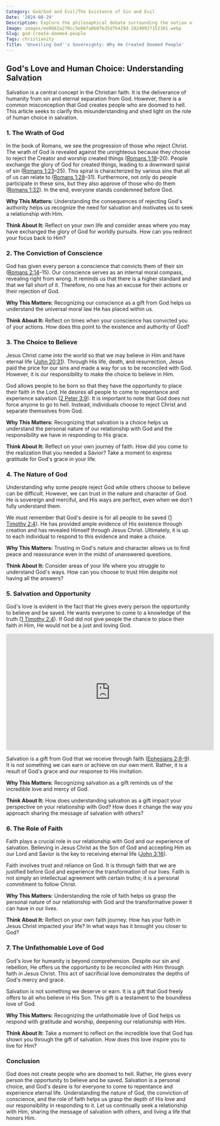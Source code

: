 ```yaml
---
Category: God/God and Evil/The Existence of Sin and Evil
Date: '2024-08-29'
Description: Explore the philosophical debate surrounding the notion of God creating doomed individuals. Delve into the concept of predestination and free will in this thought-provoking article.
Image: images/ee0882a270cc5e66fa8b07b35d7b429d-20240927152301.webp
Slug: god-create-doomed-people
Tags: christianity
Title: 'Unveiling God''s Sovereignty: Why He Created Doomed People'
---
```


## God's Love and Human Choice: Understanding Salvation

Salvation is a central concept in the Christian faith. It is the deliverance of humanity from sin and eternal separation from God. However, there is a common misconception that God creates people who are doomed to hell. This article seeks to clarify this misunderstanding and shed light on the role of human choice in salvation.

### 1. The Wrath of God

In the book of Romans, we see the progression of those who reject Christ. The wrath of God is revealed against the unrighteous because they choose to reject the Creator and worship created things ([Romans 1:18](https://www.bibleref.com/Romans/1/Romans-1-18.html)–20). People exchange the glory of God for created things, leading to a downward spiral of sin ([Romans 1:23](https://www.bibleref.com/Romans/1/Romans-1-23.html)–25). This spiral is characterized by various sins that all of us can relate to ([Romans 1:28](https://www.bibleref.com/Romans/1/Romans-1-28.html)–31). Furthermore, not only do people participate in these sins, but they also approve of those who do them ([Romans 1:32](https://www.bibleref.com/Romans/1/Romans-1-32.html)). In the end, everyone stands condemned before God.

**Why This Matters:** Understanding the consequences of rejecting God's authority helps us recognize the need for salvation and motivates us to seek a relationship with Him.

**Think About It:** Reflect on your own life and consider areas where you may have exchanged the glory of God for worldly pursuits. How can you redirect your focus back to Him?

### 2. The Conviction of Conscience

God has given every person a conscience that convicts them of their sin ([Romans 2:14](https://www.bibleref.com/Romans/2/Romans-2-14.html)–15). Our conscience serves as an internal moral compass, revealing right from wrong. It reminds us that there is a higher standard and that we fall short of it. Therefore, no one has an excuse for their actions or their rejection of God.

**Why This Matters:** Recognizing our conscience as a gift from God helps us understand the universal moral law He has placed within us.

**Think About It:** Reflect on times when your conscience has convicted you of your actions. How does this point to the existence and authority of God?

### 3. The Choice to Believe

Jesus Christ came into the world so that we may believe in Him and have eternal life ([John 20:31](https://www.bibleref.com/John/20/John-20-31.html)). Through His life, death, and resurrection, Jesus paid the price for our sins and made a way for us to be reconciled with God. However, it is our responsibility to make the choice to believe in Him.

God allows people to be born so that they have the opportunity to place their faith in the Lord. He desires all people to come to repentance and experience salvation ([2 Peter 3:9](https://www.bibleref.com/2-Peter/3/2-Peter-3-9.html)). It is important to note that God does not force anyone to go to hell. Instead, individuals choose to reject Christ and separate themselves from God.

**Why This Matters:** Recognizing that salvation is a choice helps us understand the personal nature of our relationship with God and the responsibility we have in responding to His grace.

**Think About It:** Reflect on your own journey of faith. How did you come to the realization that you needed a Savior? Take a moment to express gratitude for God's grace in your life.

### 4. The Nature of God

Understanding why some people reject God while others choose to believe can be difficult. However, we can trust in the nature and character of God. He is sovereign and merciful, and His ways are perfect, even when we don't fully understand them.

We must remember that God's desire is for all people to be saved ([1 Timothy 2:4](https://www.bibleref.com/1-Timothy/2/1-Timothy-2-4.html)). He has provided ample evidence of His existence through creation and has revealed Himself through Jesus Christ. Ultimately, it is up to each individual to respond to this evidence and make a choice.

**Why This Matters:** Trusting in God's nature and character allows us to find peace and reassurance even in the midst of unanswered questions.

**Think About It:** Consider areas of your life where you struggle to understand God's ways. How can you choose to trust Him despite not having all the answers?

### 5. Salvation and Opportunity

God's love is evident in the fact that He gives every person the opportunity to believe and be saved. He wants everyone to come to a knowledge of the truth ([1 Timothy 2:4](https://www.bibleref.com/1-Timothy/2/1-Timothy-2-4.html)). If God did not give people the chance to place their faith in Him, He would not be a just and loving God.


<iframe width="560" height="315" src="https://www.youtube.com/embed/gJJWAIHKKDo" frameborder="0" allow="autoplay; encrypted-media" allowfullscreen></iframe>


Salvation is a gift from God that we receive through faith ([Ephesians 2:8-9](https://www.bibleref.com/Ephesians/2/Ephesians-2-8.html)). It is not something we can earn or achieve on our own merit. Rather, it is a result of God's grace and our response to His invitation.

**Why This Matters:** Recognizing salvation as a gift reminds us of the incredible love and mercy of God.

**Think About It:** How does understanding salvation as a gift impact your perspective on your relationship with God? How does it change the way you approach sharing the message of salvation with others?

### 6. The Role of Faith

Faith plays a crucial role in our relationship with God and our experience of salvation. Believing in Jesus Christ as the Son of God and accepting Him as our Lord and Savior is the key to receiving eternal life ([John 3:16](https://www.bibleref.com/John/3/John-3-16.html)).

Faith involves trust and reliance on God. It is through faith that we are justified before God and experience the transformation of our lives. Faith is not simply an intellectual agreement with certain truths; it is a personal commitment to follow Christ.

**Why This Matters:** Understanding the role of faith helps us grasp the personal nature of our relationship with God and the transformative power it can have in our lives.

**Think About It:** Reflect on your own faith journey. How has your faith in Jesus Christ impacted your life? In what ways has it brought you closer to God?

### 7. The Unfathomable Love of God

God's love for humanity is beyond comprehension. Despite our sin and rebellion, He offers us the opportunity to be reconciled with Him through faith in Jesus Christ. This act of sacrificial love demonstrates the depths of God's mercy and grace.

Salvation is not something we deserve or earn. It is a gift that God freely offers to all who believe in His Son. This gift is a testament to the boundless love of God.

**Why This Matters:** Recognizing the unfathomable love of God helps us respond with gratitude and worship, deepening our relationship with Him.

**Think About It:** Take a moment to reflect on the incredible love that God has shown you through the gift of salvation. How does this love inspire you to live for Him?

### Conclusion

God does not create people who are doomed to hell. Rather, He gives every person the opportunity to believe and be saved. Salvation is a personal choice, and God's desire is for everyone to come to repentance and experience eternal life. Understanding the nature of God, the conviction of conscience, and the role of faith helps us grasp the depth of His love and our responsibility in responding to it. Let us continually seek a relationship with Him, sharing the message of salvation with others, and living a life that honors Him.